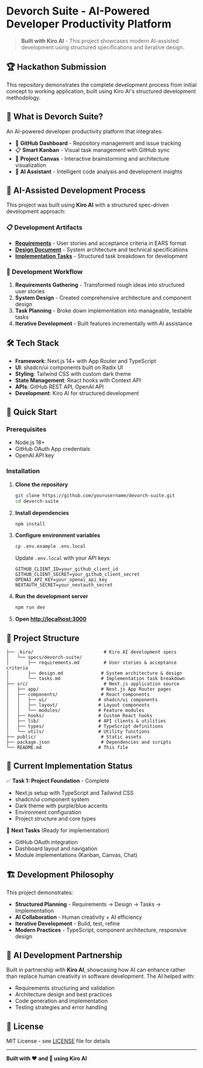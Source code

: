 # Devorch Suite - AI-Powered Developer Productivity Platform

> **Built with Kiro AI** - This project showcases modern AI-assisted development using structured specifications and iterative design.

## 🏆 Hackathon Submission

This repository demonstrates the complete development process from initial concept to working application, built using Kiro AI's structured development methodology.

## 🚀 What is Devorch Suite?

An AI-powered developer productivity platform that integrates:

- 🚀 **GitHub Dashboard** - Repository management and issue tracking
- 📋 **Smart Kanban** - Visual task management with GitHub sync
- 🎨 **Project Canvas** - Interactive brainstorming and architecture visualization  
- 🤖 **AI Assistant** - Intelligent code analysis and development insights

## 🤖 AI-Assisted Development Process

This project was built using **Kiro AI** with a structured spec-driven development approach:

### 📋 Development Artifacts

- **[Requirements](/.kiro/specs/devorch-suite/requirements.md)** - User stories and acceptance criteria in EARS format
- **[Design Document](/.kiro/specs/devorch-suite/design.md)** - System architecture and technical specifications
- **[Implementation Tasks](/.kiro/specs/devorch-suite/tasks.md)** - Structured task breakdown for development

### 🔄 Development Workflow

1. **Requirements Gathering** - Transformed rough ideas into structured user stories
2. **System Design** - Created comprehensive architecture and component design
3. **Task Planning** - Broke down implementation into manageable, testable tasks
4. **Iterative Development** - Built features incrementally with AI assistance

## 🛠 Tech Stack

- **Framework**: Next.js 14+ with App Router and TypeScript
- **UI**: shadcn/ui components built on Radix UI
- **Styling**: Tailwind CSS with custom dark theme
- **State Management**: React hooks with Context API
- **APIs**: GitHub REST API, OpenAI API
- **Development**: Kiro AI for structured development

## 🚀 Quick Start

### Prerequisites

- Node.js 18+
- GitHub OAuth App credentials
- OpenAI API key

### Installation

1. **Clone the repository**
   ```bash
   git clone https://github.com/yourusername/devorch-suite.git
   cd devorch-suite
   ```

2. **Install dependencies**
   ```bash
   npm install
   ```

3. **Configure environment variables**
   ```bash
   cp .env.example .env.local
   ```
   
   Update `.env.local` with your API keys:
   ```env
   GITHUB_CLIENT_ID=your_github_client_id
   GITHUB_CLIENT_SECRET=your_github_client_secret
   OPENAI_API_KEY=your_openai_api_key
   NEXTAUTH_SECRET=your_nextauth_secret
   ```

4. **Run the development server**
   ```bash
   npm run dev
   ```

5. **Open [http://localhost:3000](http://localhost:3000)**

## 📁 Project Structure

```
├── .kiro/                          # Kiro AI development specs
│   └── specs/devorch-suite/        
│       ├── requirements.md         # User stories & acceptance criteria
│       ├── design.md              # System architecture & design
│       └── tasks.md               # Implementation task breakdown
├── src/                            # Next.js application source
│   ├── app/                       # Next.js App Router pages
│   ├── components/                # React components
│   │   ├── ui/                   # shadcn/ui components
│   │   ├── layout/               # Layout components
│   │   └── modules/              # Feature modules
│   ├── hooks/                    # Custom React hooks
│   ├── lib/                      # API clients & utilities
│   ├── types/                    # TypeScript definitions
│   └── utils/                    # Utility functions
├── public/                        # Static assets
├── package.json                   # Dependencies and scripts
└── README.md                     # This file
```

## 🎯 Current Implementation Status

✅ **Task 1: Project Foundation** - Complete
- Next.js setup with TypeScript and Tailwind CSS
- shadcn/ui component system
- Dark theme with purple/blue accents
- Environment configuration
- Project structure and core types

🔄 **Next Tasks** (Ready for implementation)
- GitHub OAuth integration
- Dashboard layout and navigation
- Module implementations (Kanban, Canvas, Chat)

## 🏗 Development Philosophy

This project demonstrates:

- **Structured Planning** - Requirements → Design → Tasks → Implementation
- **AI Collaboration** - Human creativity + AI efficiency
- **Iterative Development** - Build, test, refine
- **Modern Practices** - TypeScript, component architecture, responsive design

## 🤝 AI Development Partnership

Built in partnership with **Kiro AI**, showcasing how AI can enhance rather than replace human creativity in software development. The AI helped with:

- Requirements structuring and validation
- Architecture design and best practices
- Code generation and implementation
- Testing strategies and error handling

## 📄 License

MIT License - see [LICENSE](LICENSE) file for details

---

**Built with ❤️ and 🤖 using Kiro AI**